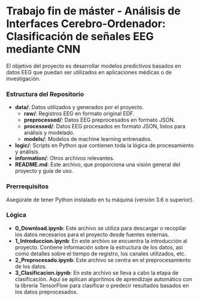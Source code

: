 # Trabajo fin de máster - Análisis de Interfaces Cerebro-Ordenador: Clasificación de señales EEG mediante CNN

El objetivo del proyecto es desarrollar modelos predictivos basados en datos EEG que puedan ser utilizados en aplicaciones médicas o de investigación.

### Estructura del Repositorio

- **data/**: Datos utilizados y generados por el proyecto.
  - **raw/**: Registros EEG en formato original EDF.
  - **preprocessed/**: Datos EEG preprocesados en formato JSON.
  - **processed/**: Datos EEG procesados en formato JSON, listos para análisis y modelado.
  - **models/**: Modelos de machine learning entrenados.
- **logic/**: Scripts en Python que contienen toda la lógica de procesamiento y análisis.
- **information/**: Otros archivos relevantes.
- **README.md**: Este archivo, que proporciona una visión general del proyecto y guía de uso.

### Prerrequisitos
Asegúrate de tener Python instalado en tu máquina (versión 3.6 o superior).

### Lógica

- **0_Download.ipynb**: Este archivo se utiliza para descargar o recopilar los datos necesarios para el proyecto desde fuentes externas.
- **1_Introduccion.ipynb**: En este archivo se encuentra la introducción al proyecto. Contiene información sobre la estructura de los datos, así como detalles sobre el tiempo de registro, los canales utilizados, etc.
- **2_Preprocesado.ipynb**: Este archivo se centra en el preprocesamiento de los datos.
- **3_Clasificacion.ipynb**: En este archivo se lleva a cabo la etapa de clasificación. Aquí se aplican algoritmos de aprendizaje automático con la librería TensorFlow para clasificar o predecir resultados basados en los datos preprocesados.
